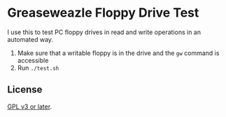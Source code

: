 # Greaseweazle Floppy Drive Test

I use this to test PC floppy drives in read and write operations in
an automated way.

1. Make sure that a writable floppy is in the drive and the `gw` command is accessible
2. Run `./test.sh`

## License

[GPL v3 or later](https://spdx.org/licenses/GPL-3.0-or-later.html).
